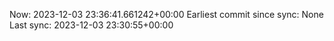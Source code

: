 Now: 2023-12-03 23:36:41.661242+00:00 Earliest commit since sync: None Last sync: 2023-12-03 23:30:55+00:00
